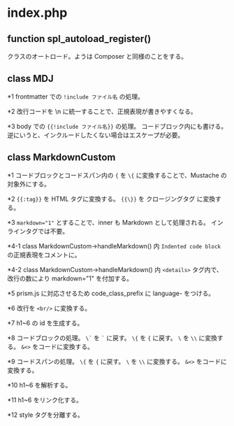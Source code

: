 # index.php

## function spl_autoload_register()
クラスのオートロード。ようは Composer と同様のことをする。

## class MDJ
*1
frontmatter での `!include ファイル名` の処理。

*2 
改行コードを \n に統一することで、正規表現が書きやすくなる。

*3
body での `{{!include ファイル名}}` の処理。
コードブロック内にも書ける。逆にいうと、インクルードしたくない場合はエスケープが必要。


## class MarkdownCustom

*1
コードブロックとコードスパン内の `{` を `\{` に変換することで、Mustache の対象外にする。 

*2
`{{:tag}}` を HTML タグに変換する。
`{{\}}` を クロージングタグ に変換する。

*3
`markdown="1"` とすることで、inner も Markdown として処理される。
インラインタグでは不要。

*4-1 class MarkdownCustom->handleMarkdown() 内
`Indented code block` の正規表現をコメントに。

*4-2 class MarkdownCustom->handleMarkdown() 内
`<details>` タグ内で、改行の数により markdown="1" を付加する。

*5
prism.js に対応させるため code_class_prefix に language- をつける。

*6
改行を `<br/>` に変換する。

*7
h1~6 の id を生成する。

*8
コードブロックの処理。
`` \` `` を `` ` `` に戻す。
`\{` を `{` に戻す。
`\` を `\\` に変換する。
`&<>` をコードに変換する。

*9
コードスパンの処理。
`\{` を `{` に戻す。
`\` を `\\` に変換する。
`&<>` をコードに変換する。

*10
h1~6 を解析する。

*11
h1~6 をリンク化する。

*12
style タグを分離する。
